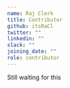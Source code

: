 ```yaml
---
name: Raj Clerk
title: Contributor
github: itsRaCl
twitter: ""
linkedin: ""
slack: ""
joining_date: ""
role: contributor
---
```


Still waiting for this
